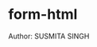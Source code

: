 # form-html
<!-- //file is modifies in your loccal machine and githubb -->
<!-- so before making chanesss add it which is also called staged -->
<!-- first is untrackes git is knkwn about it -->
<!-- second is modified -->
<!-- thiird is staged like add -->
<!-- fourth is unmodified -->
<!-- after that commit ->means unchanged -->
<!-- All above is shown by git status -->
Author: SUSMITA SINGH